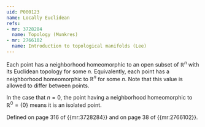 ```yaml
---
uid: P000123
name: Locally Euclidean
refs:
- mr: 3728284
  name: Topology (Munkres)
- mr: 2766102
  name: Introduction to topological manifolds (Lee)
---
```


Each point has a neighborhood homeomorphic to an open subset of $\mathbb R^n$
with its Euclidean topology for some $n$.  Equivalently, each point has a neighborhood
homeomorphic to $\mathbb R^n$ for some $n$. Note that this value is allowed
to differ between points.

In the case that $n=0$, the point having a neighborhood homeomorphic to
$\mathbb R^0=\{0\}$ means it is an isolated point.

Defined on page 316 of {{mr:3728284}} and on page 38 of {{mr:2766102}}.
